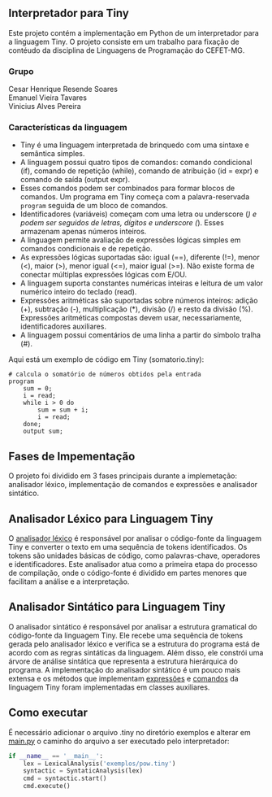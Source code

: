 ## Interpretador para Tiny

Este projeto contém a implementação em Python de um interpretador para a linguagem Tiny. O projeto consiste em um trabalho para fixação de contéudo da disciplina de Linguagens de Programação do CEFET-MG.

### Grupo
Cesar Henrique Resende Soares <br>
Emanuel Vieira Tavares<br>
Vinicius Alves Pereira<br>

### Características da linguagem

- Tiny é uma linguagem interpretada de brinquedo com uma sintaxe e semântica simples.
- A linguagem possui quatro tipos de comandos: comando condicional (if), comando de repetição (while), comando de atribuição (id = expr) e comando de saída (output expr).
- Esses comandos podem ser combinados para formar blocos de comandos. Um programa em Tiny começa com a palavra-reservada `program` seguida de um bloco de comandos.
- Identificadores (variáveis) começam com uma letra ou underscore (_) e podem ser seguidos de letras, dígitos e underscore (_). Esses armazenam apenas números inteiros.
- A linguagem permite avaliação de expressões lógicas simples em comandos condicionais e de repetição.
- As expressões lógicas suportadas são: igual (==), diferente (!=), menor (<), maior (>), menor igual (<=), maior igual (>=). Não existe forma de conectar múltiplas expressões lógicas com E/OU.
- A linguagem suporta constantes numéricas inteiras e leitura de um valor numérico inteiro do teclado (read).
- Expressões aritméticas são suportadas sobre números inteiros: adição (+), subtração (-), multiplicação (*), divisão (/) e resto da divisão (%). Expressões aritméticas compostas devem usar, necessariamente, identificadores auxiliares.
- A linguagem possui comentários de uma linha a partir do símbolo tralha (#).

Aqui está um exemplo de código em Tiny (somatorio.tiny):

```plaintext
# calcula o somatório de números obtidos pela entrada
program
    sum = 0;
    i = read;
    while i > 0 do
        sum = sum + i;
        i = read;
    done;
    output sum;

```

## Fases de Impementação

O projeto foi dividido em 3 fases principais durante a implemetação: analisador léxico, implementação de comandos e expressões e analisador sintático.


## Analisador Léxico para Linguagem Tiny

O [analisador léxico](lexical.py) é responsável por analisar o código-fonte da linguagem Tiny e converter o texto em uma sequência de tokens identificados. Os tokens são unidades básicas de código, como palavras-chave, operadores e identificadores. Este analisador atua como a primeira etapa do processo de compilação, onde o código-fonte é dividido em partes menores que facilitam a análise e a interpretação.


## Analisador Sintático para Linguagem Tiny

O analisador sintático é responsável por analisar a estrutura gramatical do código-fonte da linguagem Tiny. Ele recebe uma sequência de tokens gerada pelo analisador léxico e verifica se a estrutura do programa está de acordo com as regras sintáticas da linguagem. Além disso, ele constrói uma árvore de análise sintática que representa a estrutura hierárquica do programa.
A implementação do analisador sintático é um pouco mais extensa e os métodos que implementam [expressões](expr.py) e [comandos](command.py) da linguagem Tiny foram implementadas em classes auxiliares.



## Como executar

É necessário adicionar o arquivo .tiny no diretório exemplos e alterar em [main.py](main.py) o caminho do arquivo a ser executado pelo interpretador:

``` py
if __name__ == '__main__':
    lex = LexicalAnalysis('exemplos/pow.tiny')
    syntactic = SyntaticAnalysis(lex)
    cmd = syntactic.start()
    cmd.execute()

```